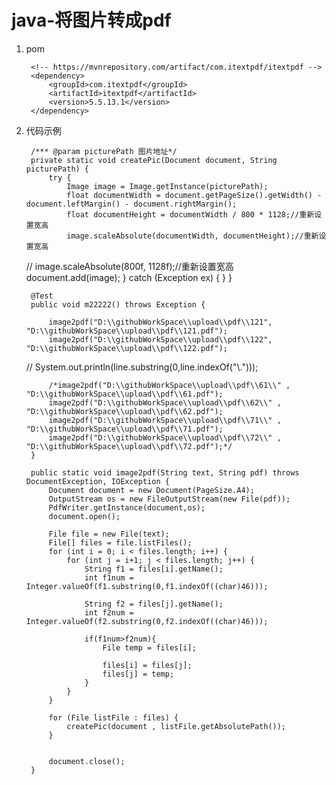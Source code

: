 # java-将图片转成pdf

1. pom

        <!-- https://mvnrepository.com/artifact/com.itextpdf/itextpdf -->
        <dependency>
            <groupId>com.itextpdf</groupId>
            <artifactId>itextpdf</artifactId>
            <version>5.5.13.1</version>
        </dependency>

2. 代码示例

        /*** @param picturePath 图片地址*/
        private static void createPic(Document document, String picturePath) {
            try {
                Image image = Image.getInstance(picturePath);
                float documentWidth = document.getPageSize().getWidth() - document.leftMargin() - document.rightMargin();
                float documentHeight = documentWidth / 800 * 1128;//重新设置宽高
                image.scaleAbsolute(documentWidth, documentHeight);//重新设置宽高
    //            image.scaleAbsolute(800f, 1128f);//重新设置宽高
                document.add(image);
            } catch (Exception ex) {
            }
        }

        @Test
        public void m22222() throws Exception {

            image2pdf("D:\\githubWorkSpace\\upload\\pdf\\121", "D:\\githubWorkSpace\\upload\\pdf\\121.pdf");
            image2pdf("D:\\githubWorkSpace\\upload\\pdf\\122", "D:\\githubWorkSpace\\upload\\pdf\\122.pdf");

    //        System.out.println(line.substring(0,line.indexOf("\\.")));

            /*image2pdf("D:\\githubWorkSpace\\upload\\pdf\\61\\" , "D:\\githubWorkSpace\\upload\\pdf\\61.pdf");
            image2pdf("D:\\githubWorkSpace\\upload\\pdf\\62\\" , "D:\\githubWorkSpace\\upload\\pdf\\62.pdf");
            image2pdf("D:\\githubWorkSpace\\upload\\pdf\\71\\" , "D:\\githubWorkSpace\\upload\\pdf\\71.pdf");
            image2pdf("D:\\githubWorkSpace\\upload\\pdf\\72\\" , "D:\\githubWorkSpace\\upload\\pdf\\72.pdf");*/
        }

        public static void image2pdf(String text, String pdf) throws DocumentException, IOException {
            Document document = new Document(PageSize.A4);
            OutputStream os = new FileOutputStream(new File(pdf));
            PdfWriter.getInstance(document,os);
            document.open();

            File file = new File(text);
            File[] files = file.listFiles();
            for (int i = 0; i < files.length; i++) {
                for (int j = i+1; j < files.length; j++) {
                    String f1 = files[i].getName();
                    int f1num = Integer.valueOf(f1.substring(0,f1.indexOf((char)46)));

                    String f2 = files[j].getName();
                    int f2num = Integer.valueOf(f2.substring(0,f2.indexOf((char)46)));

                    if(f1num>f2num){
                        File temp = files[i];

                        files[i] = files[j];
                        files[j] = temp;
                    }
                }
            }

            for (File listFile : files) {
                createPic(document , listFile.getAbsolutePath());
            }


            document.close();
        }